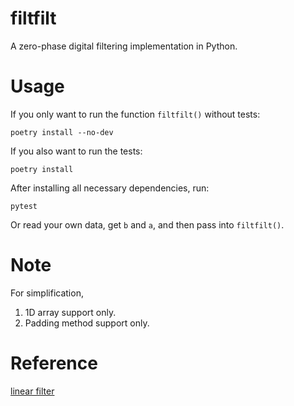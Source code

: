 # filtfilt
A zero-phase digital filtering implementation in Python.

# Usage
If you only want to run the function `filtfilt()` without tests:
```
poetry install --no-dev
```
If you also want to run the tests:
```
poetry install
```

After installing all necessary dependencies, run:
```
pytest
```

Or read your own data, get `b` and `a`, and then pass into `filtfilt()`.

# Note
For simplification, 
1. 1D array support only.
2. Padding method support only.


# Reference
[linear filter](https://github.com/KBaur/FiltFilt)